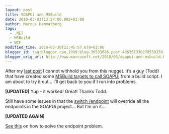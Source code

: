 ```yaml
---
layout: post
title: SOAPUi and MSBuild
date: 2010-03-03T13:24:00.002+01:00
author: Marcus Hammarberg
tags:
  - .NET
  - MSBuild
  - WCF
modified_time: 2010-03-30T21:45:57.670+02:00
blogger_id: tag:blogger.com,1999:blog-36533086.post-486361330278550150
blogger_orig_url: http://www.marcusoft.net/2010/03/soapui-and-msbuild.html
---
```


After my <a
href="http://www.marcusoft.net/2010/03/soapui-and-testing-wcf-services-how-i.html"
target="_blank">last post</a> I cannot withhold you from this nugget.
It’s a guy (Todd) that have created some <a
href="http://blog.goneopen.com/2010/01/msbuild-execution-of-soapui-testrunner/"
target="_blank">MSBuild targets to call SOAPUi</a> from a build
script.
I am about to try it out… I’ll get back to you if I run into problems.

**\[UPDATED\]**
Yup - it worked! Great! Thanks Todd.

Still have some issues in that the [switch
/endpoint](http://www.soapui.org/userguide/commandline/testcaserunner.html)
will override all the endpoints in the SOAPUi project... But I'm on
it...

**\[UPDATED AGAIN\]**

<a
href="http://www.marcusoft.net/2010/03/changing-endpoint-from-command-line.html"
target="_blank">See this</a> on how to solve the endpoint problem.
